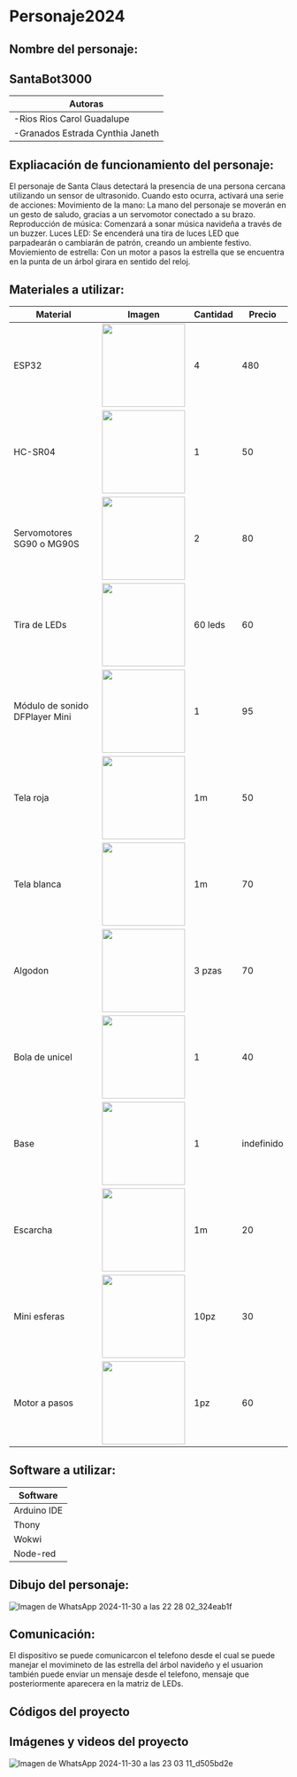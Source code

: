 # Personaje2024
## Nombre del personaje:
## SantaBot3000
|Autoras|
|--|
|-Rios Rios Carol Guadalupe |
|-Granados Estrada Cynthia Janeth|
## Expliacación de funcionamiento del personaje:
El personaje de Santa Claus detectará la presencia de una persona cercana utilizando un sensor de ultrasonido. Cuando esto ocurra, activará una serie de acciones:
Movimiento de la mano: La mano del personaje se moverán en un gesto de saludo, gracias a un servomotor conectado a su brazo.
Reproducción de música: Comenzará a sonar música navideña a través de un buzzer.
Luces LED: Se encenderá una tira de luces LED que parpadearán o cambiarán de patrón, creando un ambiente festivo.
Moviemiento de estrella: Con un motor a pasos la estrella que se encuentra en la punta de un árbol girara en sentido del reloj.

## Materiales a utilizar:
|Material | Imagen | Cantidad |Precio |
|--|--|--|--|
|ESP32|<img src="https://github.com/user-attachments/assets/32e36f85-9e75-4b46-9af0-002f56633eb7" width="150"/>|4|480|
|HC-SR04|<img src="https://github.com/user-attachments/assets/9ce1ec8d-9693-4492-8e09-ec2d587b93c4" width="150"/>|1|50|
|Servomotores SG90 o MG90S|<img src="https://github.com/user-attachments/assets/c0f78d9a-c8d4-4d4b-a7f6-1887cbb1a4ab" width="150"/>|2|80|
|Tira de LEDs|<img src="https://github.com/user-attachments/assets/2c62ea32-6399-4297-a866-6490cfb6e4cf" width="150"/>|60 leds|60|
|Módulo de sonido DFPlayer Mini|<img src="https://github.com/user-attachments/assets/4ebffb24-e643-476a-b1f6-adb798018268" width="150"/>|1|95|
|Tela roja|<img src="https://github.com/user-attachments/assets/48ce2eaf-d0e6-4fba-9d77-3ce5dac5de6d" width="150"/>|1m|50|
|Tela blanca|<img src="https://github.com/user-attachments/assets/c437d47e-35e0-4953-abc7-fd8e4871059b" width="150"/>|1m|70|
|Algodon|<img src="https://github.com/user-attachments/assets/2eeb77f7-5cd0-4787-9f36-b394d1de48a4" width="150"/>|3 pzas|70|
|Bola de unicel|<img src="https://github.com/user-attachments/assets/97c58e7d-400b-46a4-b921-6264aa9ec342" width="150"/>|1|40|
|Base|<img src="https://github.com/user-attachments/assets/ece8562f-2aa7-4a98-9399-768fb9837a8f" width="150"/>|1|indefinido|
|Escarcha|<img src="https://http2.mlstatic.com/D_NQ_NP_611748-MLM72901944016_112023-O.webp" width="150"/>|1m|20|
|Mini esferas|<img src="https://i5.walmartimages.com/asr/c6764503-1920-471a-a814-339a90aafb00.7566fb8a31f35ef5ac87f7fd1d37102d.jpeg?odnHeight=612&odnWidth=612&odnBg=FFFFFF" width="150"/>|10pz|30|
|Motor a pasos|<img src="https://www.steren.com.mx/media/catalog/product/cache/0236bbabe616ddcff749ccbc14f38bf2/image/19465b474/motor-a-pasos-de-4-lineas-de-control-5-vcc.jpg" width="150"/>|1pz|60|
## Software a utilizar:
|Software |  
|--|
|Arduino IDE|
|Thony|
|Wokwi|
|Node-red|


## Dibujo del personaje:
![Imagen de WhatsApp 2024-11-30 a las 22 28 02_324eab1f](https://github.com/user-attachments/assets/4fe6793d-cb09-47b4-bea3-4ce42e106a2b)

## Comunicación:
El dispositivo se puede comunicarcon el telefono desde el cual se puede manejar el movimineto de las estrella del árbol navideño y el usuarion también puede enviar un mensaje desde el telefono, mensaje que posteriormente aparecera en la matriz de LEDs.
## Códigos del proyecto
## Imágenes y videos del proyecto
![Imagen de WhatsApp 2024-11-30 a las 23 03 11_d505bd2e](https://github.com/user-attachments/assets/c834e061-4f72-4167-a31f-2fa0c75d1354)



